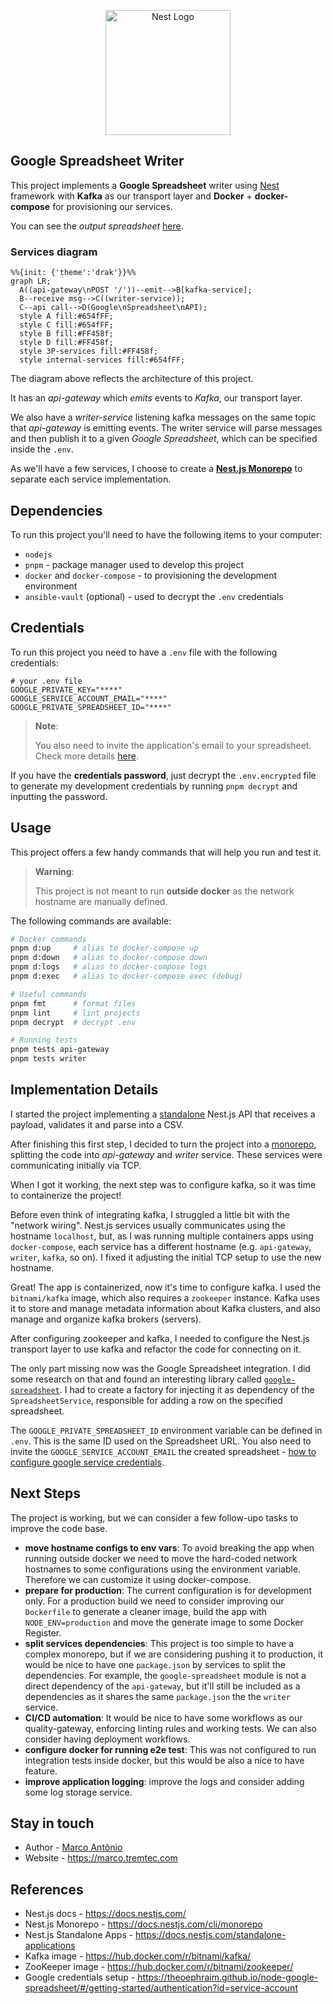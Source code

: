 <p align="center">
  <a href="http://nestjs.com/" target="blank"><img src="https://nestjs.com/img/logo-small.svg" width="200" alt="Nest Logo" /></a>
</p>

## Google Spreadsheet Writer

This project implements a **Google Spreadsheet** writer using [Nest](https://github.com/nestjs/nest) framework with **Kafka** as our transport layer and **Docker** +  **docker-compose** for provisioning our services.

You can see the *output spreadsheet* [here](https://docs.google.com/spreadsheets/d/1EPsPGMzc_lInQ8CdePUh4rgCLMWOfxFoHcLlfc_Cjl8/edit?usp=sharing).

### Services diagram

```mermaid
%%{init: {'theme':'drak'}}%%
graph LR;
  A((api-gateway\nPOST '/'))--emit-->B[kafka-service];
  B--receive msg-->C((writer-service));
  C--api call-->D(Google\nSpreadsheet\nAPI);
  style A fill:#654fFF;
  style C fill:#654fFF;
  style B fill:#FF458f;
  style D fill:#FF458f;
  style 3P-services fill:#FF458f;
  style internal-services fill:#654fFF;
```

The diagram above reflects the architecture of this project.

It has an *api-gateway* which *emits* events to *Kafka*, our transport layer.

We also have a *writer-service* listening kafka messages on the same topic that *api-gateway* is emitting events. The writer service will parse messages and then publish it to a given *Google Spreadsheet*, which can be specified inside the `.env`.

As we'll have a few services, I choose to create a **[Nest.js Monorepo](https://docs.nestjs.com/cli/monorepo)** to separate each service implementation.

## Dependencies

To run this project you'll need to have the following items to your computer:

- `nodejs`
- `pnpm` - package manager used to develop this project
- `docker` and `docker-compose` - to provisioning the development environment
- `ansible-vault` (optional) - used to decrypt the `.env` credentials

## Credentials

To run this project you need to have a `.env` file with the following credentials:

```shell
# your .env file
GOOGLE_PRIVATE_KEY="****"
GOOGLE_SERVICE_ACCOUNT_EMAIL="****"
GOOGLE_PRIVATE_SPREADSHEET_ID="****"
```

> **Note**:
>
> You also need to invite the application's email to your spreadsheet.
> Check more details [here](https://theoephraim.github.io/node-google-spreadsheet/#/getting-started/authentication?id=service-account).

If you have the **credentials password**, just decrypt the `.env.encrypted` file to generate my development credentials by running `pnpm decrypt` and inputting the password.

## Usage

This project offers a few handy commands that will help you run and test it.

> **Warning**:
>
> This project is not meant to run **outside docker** as the network hostname are manually defined.

The following commands are available:

```bash
# Docker commands
pnpm d:up     # alias to docker-compose up
pnpm d:down   # alias to docker-compose down
pnpm d:logs   # alias to docker-compose logs
pnpm d:exec   # alias to docker-compose exec (debug)

# Useful commands
pnpm fmt      # format files
pnpm lint     # lint projects
pnpm decrypt  # decrypt .env

# Running tests
pnpm tests api-gateway
pnpm tests writer
```

## Implementation Details

I started the project implementing a [standalone](https://docs.nestjs.com/standalone-applications) Nest.js API that receives a payload, validates it and parse into a CSV.

After finishing this first step, I decided to turn the project into a [monorepo](https://docs.nestjs.com/cli/monorepo), splitting the code into *api-gateway* and *writer* service. These services were communicating initially via TCP.

When I got it working, the next step was to configure kafka, so it was time to containerize the project!

Before even think of integrating kafka, I struggled a little bit with the "network wiring". Nest.js services usually communicates using the hostname `localhost`, but, as I was running multiple containers apps using `docker-compose`, each service has a different hostname (e.g. `api-gateway`, `writer`, `kafka`, so on). I fixed it adjusting the initial TCP setup to use the new hostname.

Great! The app is containerized, now it's time to configure kafka. I used the `bitnami/kafka` image, which also requires a `zookeeper` instance. Kafka uses it to store and manage metadata information about Kafka clusters, and also manage and organize kafka brokers (servers).

After configuring zookeeper and kafka, I needed to configure the Nest.js transport layer to use kafka and refactor the code for connecting on it.

The only part missing now was the Google Spreadsheet integration. I did some research on that and found an interesting library called [`google-spreadsheet`](https://www.npmjs.com/package/google-spreadsheet). I had to create a factory for injecting it as dependency of the `SpreadsheetService`, responsible for adding a row on the specified spreadsheet.

The `GOOGLE_PRIVATE_SPREADSHEET_ID` environment variable can be defined in `.env`. This is the same ID used on the Spreadsheet URL. You also need to invite the `GOOGLE_SERVICE_ACCOUNT_EMAIL` the created spreadsheet - [how to configure google service credentials](https://theoephraim.github.io/node-google-spreadsheet/#/getting-started/authentication?id=service-account).

## Next Steps

The project is working, but we can consider a few follow-upo tasks to improve the code base.

- **move hostname configs to env vars**: To avoid breaking the app when running outside docker we need to move the hard-coded network hostnames to some configurations using the environment variable. Therefore we can customize it using docker-compose.
- **prepare for production**: The current configuration is for development only. For a production build we need to consider improving our `Dockerfile` to generate a cleaner image, build the app with `NODE_ENV=production` and move the generate image to some Docker Register.
- **split services dependencies**: This project is too simple to have a complex monorepo, but if we are considering pushing it to production, it would be nice to have one `package.json` by services to split the dependencies. For example, the `google-spreadsheet` module is not a direct dependency of the `api-gateway`, but it'll still be included as a dependencies as it shares the same `package.json` the the `writer` service.
- **CI/CD automation**: It would be nice to have some workflows as our quality-gateway, enforcing linting rules and working tests. We can also consider having deployment workflows.
- **configure docker for running e2e test**: This was not configured to run integration tests inside docker, but this would be also a nice to have feature.
- **improve application logging**: improve the logs and consider adding some log storage service.

## Stay in touch

- Author - [Marco Antônio](https://www.linkedin.com/in/masouzajunior/)
- Website - <https://marco.tremtec.com>

## References

- Nest.js docs - <https://docs.nestjs.com/>
- Nest.js Monorepo - <https://docs.nestjs.com/cli/monorepo>
- Nest.js Standalone Apps - <https://docs.nestjs.com/standalone-applications>
- Kafka image - <https://hub.docker.com/r/bitnami/kafka/>
- ZooKeeper image - <https://hub.docker.com/r/bitnami/zookeeper/>
- Google credentials setup - <https://theoephraim.github.io/node-google-spreadsheet/#/getting-started/authentication?id=service-account>
